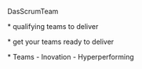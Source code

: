 <span style="color:#000ff;">DasScrumTeam</span>

<span style="color:#000ff;">* qualifying teams to deliver</span>

<span style="color:#000ff;">* get your teams ready to deliver</span>

<span style="color:#000ff;">* Teams - Inovation - Hyperperforming</span>